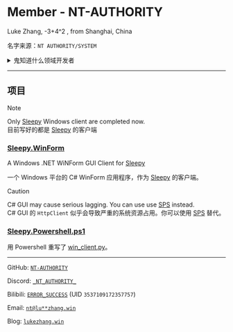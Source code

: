 # Member - NT-AUTHORITY

Luke Zhang, -3+4^2 , from Shanghai, China

名字来源：`NT AUTHORITY/SYSTEM`

<details>
<summary>鬼知道什么领域开发者</summary>
<pre>
C#; Java; Powershell; HTML; Javascript; CSS; Batch
</pre>
</details>

---

## 项目

> [!NOTE]
> Only [Sleepy](https://github.com/wyf9/sleepy) Windows client are completed now.  
> 目前写好的都是 [Sleepy](https://github.com/wyf9/sleepy) 的客户端

### [Sleepy.WinForm](https://github.com/siiway/Sleepy.WinForm)

A Windows .NET WiNForm GUI Client for [Sleepy](https://github.com/wyf9/sleepy)

一个 Windows 平台的 C# WinForm 应用程序，作为 [Sleepy](https://github.com/wyf9/sleepy) 的客户端。

> [!CAUTION]
> C# GUI may cause serious lagging. You can use use [SPS](https://github.com/wyf9/sleepy/blob/main/client/Sleepy.Powershell.ps1) instead.  
> C# GUI 的 `HttpClient` 似乎会导致严重的系统资源占用。你可以使用 [SPS](https://github.com/wyf9/sleepy/blob/main/client/Sleepy.Powershell.ps1) 替代。

### [Sleepy.Powershell.ps1](https://github.com/wyf9/sleepy/blob/main/client/Sleepy.Powershell.ps1)

用 Powershell 重写了 [win_client.py](https://github.com/wyf9/sleepy/blob/main/client/win_device.py)。

---

GitHub: [`NT-AUTHORITY`](https://github.com/NT-AUTHORITY)

Discord: [`_NT_AUTHORITY_`](https://discord.com/users/1302138797450067998)

Bilibili: [`ERROR_SUCCESS`](https://space.bilibili.com/3537109172357757) (UID `3537109172357757`)

Email: [`nt@lu**zhang.win`](https://static-api.lukezhang.win/decryptEmail/index.html?closeType=1&base64=bHVrZXpAbHVrZXpoYW5nLndpbg==)

Blog: [`lukezhang.win`](https://lukezhang.win)
